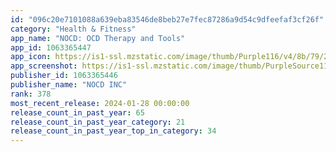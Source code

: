 ```yaml
---
id: "096c20e7101088a639eba83546de8beb27e7fec87286a9d54c9dfeefaf3cf26f"
category: "Health & Fitness"
app_name: "NOCD: OCD Therapy and Tools"
app_id: 1063365447
app_icon: https://is1-ssl.mzstatic.com/image/thumb/Purple116/v4/8b/79/2c/8b792ca6-2cdd-0a90-1d1d-9191d927639b/AppIcon-0-0-1x_U007emarketing-0-7-0-85-220.png/1024x1024bb.png
app_screenshot: https://is1-ssl.mzstatic.com/image/thumb/PurpleSource116/v4/64/27/4d/64274d23-6b5d-86a7-fcee-495b64c8ec63/90388c1b-9336-4477-b0d9-e7ac2acb7efe__U002316.5inch.png/1284x2778bb.png
publisher_id: 1063365446
publisher_name: "NOCD INC"
rank: 378
most_recent_release: 2024-01-28 00:00:00
release_count_in_past_year: 65
release_count_in_past_year_category: 21
release_count_in_past_year_top_in_category: 34
---
```

